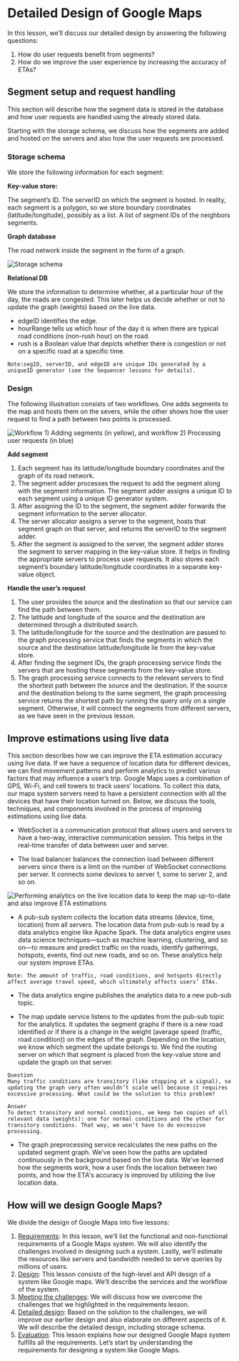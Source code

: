 # Detailed Design of Google Maps

In this lesson, we’ll discuss our detailed design by answering the following questions:

1. How do user requests benefit from segments?
2. How do we improve the user experience by increasing the accuracy of ETAs?

## Segment setup and request handling
This section will describe how the segment data is stored in the database and how user requests are handled using the already stored data.

Starting with the storage schema, we discuss how the segments are added and hosted on the servers and also how the user requests are processed.

### Storage schema
We store the following information for each segment:

**Key-value store:**

The segment’s ID.
The serverID on which the segment is hosted.
In reality, each segment is a polygon, so we store boundary coordinates (latitude/longitude), possibly as a list.
A list of segment IDs of the neighbors segments.

**Graph database**

The road network inside the segment in the form of a graph.

![Storage schema](./storage.jpg)

**Relational DB**

We store the information to determine whether, at a particular hour of the day, the roads are congested. This later helps us decide whether or not to update the graph (weights) based on the live data.

- edgeID identifies the edge.
- hourRange tells us which hour of the day it is when there are typical road conditions (non-rush hour) on the road.
- rush is a Boolean value that depicts whether there is congestion or not on a specific road at a specific time.

```
Note:segID, serverID, and edgeID are unique IDs generated by a uniqueID generator (see the Sequencer lessons for details).
```
### Design
The following illustration consists of two workflows. One adds segments to the map and hosts them on the severs, while the other shows how the user request to find a path between two points is processed.

![Workflow 1) Adding segments (in yellow), and workflow 2) Processing user requests (in blue)](./design.jpg)

**Add segment**

1. Each segment has its latitude/longitude boundary coordinates and the graph of its road network.
2. The segment adder processes the request to add the segment along with the segment information. The segment adder assigns a unique ID to each segment using a unique ID generator system.
3. After assigning the ID to the segment, the segment adder forwards the segment information to the server allocator.
4. The server allocator assigns a server to the segment, hosts that segment graph on that server, and returns the serverID to the segment adder.
5. After the segment is assigned to the server, the segment adder stores the segment to server mapping in the key-value store. It helps in finding the appropriate servers to process user requests. It also stores each segment’s boundary latitude/longitude coordinates in a separate key-value object.

**Handle the user’s request**

1. The user provides the source and the destination so that our service can find the path between them.
2. The latitude and longitude of the source and the destination are determined through a distributed search.
3. The latitude/longitude for the source and the destination are passed to the graph processing service that finds the segments in which the source and the destination latitude/longitude lie from the key-value store.
4. After finding the segment IDs, the graph processing service finds the servers that are hosting these segments from the key-value store.
5. The graph processing service connects to the relevant servers to find the shortest path between the source and the destination. If the source and the destination belong to the same segment, the graph processing service returns the shortest path by running the query only on a single segment. Otherwise, it will connect the segments from different servers, as we have seen in the previous lesson.

## Improve estimations using live data
This section describes how we can improve the ETA estimation accuracy using live data. If we have a sequence of location data for different devices, we can find movement patterns and perform analytics to predict various factors that may influence a user’s trip. Google Maps uses a combination of GPS, Wi-Fi, and cell towers to track users’ locations. To collect this data, our maps system servers need to have a persistent connection with all the devices that have their location turned on. Below, we discuss the tools, techniques, and components involved in the process of improving estimations using live data.

- WebSocket is a communication protocol that allows users and servers to have a two-way, interactive communication session. This helps in the real-time transfer of data between user and server.

- The load balancer balances the connection load between different servers since there is a limit on the number of WebSocket connections per server. It connects some devices to server 1, some to server 2, and so on.

![Performing analytics on the live location data to keep the map up-to-date and also improve ETA estimations](./analysis.jpg)

- A pub-sub system collects the location data streams (device, time, location) from all servers. The location data from pub-sub is read by a data analytics engine like Apache Spark. The data analytics engine uses data science techniques—such as machine learning, clustering, and so on—to measure and predict traffic on the roads, identify gatherings, hotspots, events, find out new roads, and so on. These analytics help our system improve ETAs.
```
Note: The amount of traffic, road conditions, and hotspots directly affect average travel speed, which ultimately affects users’ ETAs.
```
- The data analytics engine publishes the analytics data to a new pub-sub topic.

- The map update service listens to the updates from the pub-sub topic for the analytics. It updates the segment graphs if there is a new road identified or if there is a change in the weight (average speed (traffic, road condition)) on the edges of the graph. Depending on the location, we know which segment the update belongs to. We find the routing server on which that segment is placed from the key-value store and update the graph on that server.

```
Question
Many traffic conditions are transitory (like stopping at a signal), so updating the graph very often wouldn’t scale well because it requires excessive processing. What could be the solution to this problem?

Answer
To detect transitory and normal conditions, we keep two copies of all relevant data (weights): one for normal conditions and the other for transitory conditions. That way, we won’t have to do excessive processing.
```

- The graph preprocessing service recalculates the new paths on the updated segment graph. We’ve seen how the paths are updated continuously in the background based on the live data.
We’ve learned how the segments work, how a user finds the location between two points, and how the ETA's accuracy is improved by utilizing the live location data.


## How will we design Google Maps?
We divide the design of Google Maps into five lessons:

1. [Requirements](../Requirements%20of%20Google%20Maps'%20Design/): In this lesson, we’ll list the functional and non-functional requirements of a Google Maps system. We will also identify the challenges involved in designing such a system. Lastly, we’ll estimate the resources like servers and bandwidth needed to serve queries by millions of users.
2. [Design](../Design%20of%20Google%20Maps/): This lesson consists of the high-level and API design of a system like Google maps. We’ll describe the services and the workflow of the system.
3. [Meeting the challenges](../Challenges%20of%20Google%20Maps'%20Design/): We will discuss how we overcome the challenges that we highlighted in the requirements lesson.
4. [Detailed design](../Detailed%20Design%20of%20Google%20Maps/): Based on the solution to the challenges, we will improve our earlier design and also elaborate on different aspects of it. We will describe the detailed design, including storage schema.
5. [Evaluation](../Evaluation%20of%20Google%20Maps'%20Design/): This lesson explains how our designed Google Maps system fulfills all the requirements.
Let’s start by understanding the requirements for designing a system like Google Maps.

